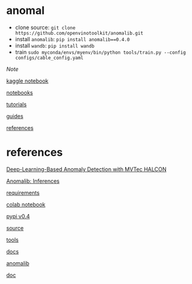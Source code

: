 # anomal

- clone source: `git clone https://github.com/openvinotoolkit/anomalib.git`
- install `anomalib`: `pip install anomalib==0.4.0`
- install `wandb`: `pip install wandb`
- train `sudo myconda/envs/myenv/bin/python tools/train.py --config configs/cable_config.yaml`

*Note*

[kaggle notebook](https://www.kaggle.com/code/ipythonx/mvtec-ad-anomaly-detection-with-anomalib-library)

[notebooks](https://github.com/openvinotoolkit/anomalib/tree/main/notebooks)

[tutorials](https://openvinotoolkit.github.io/anomalib/tutorials/index.html)

[guides](https://openvinotoolkit.github.io/anomalib/how_to_guides/index.html)

[references](https://openvinotoolkit.github.io/anomalib/reference_guide/index.html)


# references

[Deep-Learning-Based Anomaly Detection with MVTec HALCON](https://www.youtube.com/watch?v=NI6ITCGMhjI)

[Anomalib: Inferences](https://www.youtube.com/watch?v=9KvIS4XgRtg&t=2s)

[requirements](https://github.com/openvinotoolkit/anomalib/tree/main/requirements)

[colab notebook](https://colab.research.google.com/drive/1K4a4z2iZGBNhWdmt9Aqdld7kTAxBfAmi?usp=sharing)

[pypi v0.4](https://pypi.org/project/anomalib/0.4.0rc2/)

[source](https://github.com/openvinotoolkit/anomalib/tree/main/anomalib)

[tools](https://github.com/openvinotoolkit/anomalib/tree/main/tools)

[docs](https://github.com/openvinotoolkit/anomalib/tree/main/docs)

[anomalib](https://github.com/openvinotoolkit/anomalib)

[doc](https://openvinotoolkit.github.io/anomalib/)
